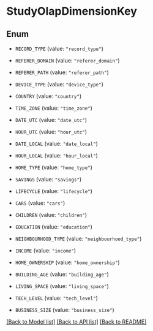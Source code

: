 # StudyOlapDimensionKey

## Enum


* `RECORD_TYPE` (value: `"record_type"`)

* `REFERER_DOMAIN` (value: `"referer_domain"`)

* `REFERER_PATH` (value: `"referer_path"`)

* `DEVICE_TYPE` (value: `"device_type"`)

* `COUNTRY` (value: `"country"`)

* `TIME_ZONE` (value: `"time_zone"`)

* `DATE_UTC` (value: `"date_utc"`)

* `HOUR_UTC` (value: `"hour_utc"`)

* `DATE_LOCAL` (value: `"date_local"`)

* `HOUR_LOCAL` (value: `"hour_local"`)

* `HOME_TYPE` (value: `"home_type"`)

* `SAVINGS` (value: `"savings"`)

* `LIFECYCLE` (value: `"lifecycle"`)

* `CARS` (value: `"cars"`)

* `CHILDREN` (value: `"children"`)

* `EDUCATION` (value: `"education"`)

* `NEIGHBOURHOOD_TYPE` (value: `"neighbourhood_type"`)

* `INCOME` (value: `"income"`)

* `HOME_OWNERSHIP` (value: `"home_ownership"`)

* `BUILDING_AGE` (value: `"building_age"`)

* `LIVING_SPACE` (value: `"living_space"`)

* `TECH_LEVEL` (value: `"tech_level"`)

* `BUSINESS_SIZE` (value: `"business_size"`)


[[Back to Model list]](../README.md#documentation-for-models) [[Back to API list]](../README.md#documentation-for-api-endpoints) [[Back to README]](../README.md)


